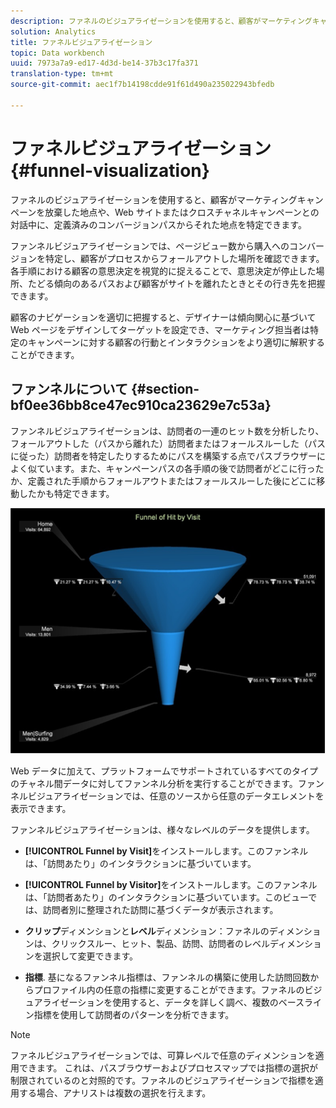 ```yaml
---
description: ファネルのビジュアライゼーションを使用すると、顧客がマーケティングキャンペーンを放棄した地点や、Web サイトまたはクロスチャネルキャンペーンとの対話中に、定義済みのコンバージョンパスからそれた地点を特定できます。
solution: Analytics
title: ファネルビジュアライゼーション
topic: Data workbench
uuid: 7973a7a9-ed17-4d3d-be14-37b3c17fa371
translation-type: tm+mt
source-git-commit: aec1f7b14198cdde91f61d490a235022943bfedb

---
```



# ファネルビジュアライゼーション{#funnel-visualization}

ファネルのビジュアライゼーションを使用すると、顧客がマーケティングキャンペーンを放棄した地点や、Web サイトまたはクロスチャネルキャンペーンとの対話中に、定義済みのコンバージョンパスからそれた地点を特定できます。

ファンネルビジュアライゼーションでは、ページビュー数から購入へのコンバージョンを特定し、顧客がプロセスからフォールアウトした場所を確認できます。各手順における顧客の意思決定を視覚的に捉えることで、意思決定が停止した場所、たどる傾向のあるパスおよび顧客がサイトを離れたときとその行き先を把握できます。

顧客のナビゲーションを適切に把握すると、デザイナーは傾向関心に基づいて Web ページをデザインしてターゲットを設定でき、マーケティング担当者は特定のキャンペーンに対する顧客の行動とインタラクションをより適切に解釈することができます。

## ファンネルについて {#section-bf0ee36bb8ce47ec910ca23629e7c53a}

ファンネルビジュアライゼーションは、訪問者の一連のヒット数を分析したり、フォールアウトした（パスから離れた）訪問者またはフォールスルーした（パスに従った）訪問者を特定したりするためにパスを構築する点でパスブラウザーによく似ています。また、キャンペーンパスの各手順の後で訪問者がどこに行ったか、定義された手順からフォールアウトまたはフォールスルーした後にどこに移動したかも特定できます。

![](assets/funnel_visualization_capture_min.png)

Web データに加えて、プラットフォームでサポートされているすべてのタイプのチャネル間データに対してファンネル分析を実行することができます。ファンネルビジュアライゼーションでは、任意のソースから任意のデータエレメントを表示できます。

ファンネルビジュアライゼーションは、様々なレベルのデータを提供します。

* **[!UICONTROL Funnel by Visit]**&#x200B;をインストールします。このファンネルは、「訪問あたり」のインタラクションに基づいています。
* **[!UICONTROL Funnel by Visitor]**&#x200B;をインストールします。このファンネルは、「訪問者あたり」のインタラクションに基づいています。このビューでは、訪問者別に整理された訪問に基づくデータが表示されます。
* **クリップ**&#x200B;ディメンションと&#x200B;**レベル**&#x200B;ディメンション：ファネルのディメンションは、クリックスルー、ヒット、製品、訪問、訪問者のレベルディメンションを選択して変更できます。

* **指標**. 基になるファンネル指標は、ファンネルの構築に使用した訪問回数からプロファイル内の任意の指標に変更することができます。ファネルのビジュアライゼーションを使用すると、データを詳しく調べ、複数のベースライン指標を使用して訪問者のパターンを分析できます。

>[!NOTE]
>
>ファネルビジュアライゼーションでは、可算レベルで任意のディメンションを適用できます。 これは、パスブラウザーおよびプロセスマップでは指標の選択が制限されているのと対照的です。ファネルのビジュアライゼーションで指標を適用する場合、アナリストは複数の選択を行えます。

